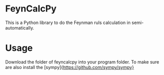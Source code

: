 # FeynCalcPy
This is a Python library to do the Feynman ruls calculation in semi-automatically. 

# Usage
Download the folder of feyncalcpy into your program folder. To make sure are also install the [sympy]{https://github.com/sympy/sympy}
 
